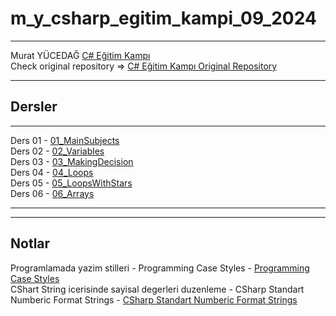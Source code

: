# m_y_csharp_egitim_kampi_09_2024
---

Murat YÜCEDAĞ [C# Eğitim Kampı](https://www.youtube.com/playlist?list=PLKnjBHu2xXNPmFMvGKVHA_ijjrgUyNIXr)    
Check original repository => [C# Eğitim Kampı Original Repository](https://github.com/MuratYucedag/CSharpEgitimKampi)

---


## Dersler
---
Ders 01 - [01_MainSubjects](https://github.com/adanir417/m_y_csharp_egitim_kampi_09_2024/tree/master/01_MainSubjects)   
Ders 02 - [02_Variables](https://github.com/adanir417/m_y_csharp_egitim_kampi_09_2024/tree/master/02_Variables)  
Ders 03 - [03_MakingDecision](https://github.com/adanir417/m_y_csharp_egitim_kampi_09_2024/tree/master/03_MakingDecision)    
Ders 04 - [04_Loops](https://github.com/adanir417/m_y_csharp_egitim_kampi_09_2024/tree/master/04_Loops)    
Ders 05 - [05_LoopsWithStars](https://github.com/adanir417/m_y_csharp_egitim_kampi_09_2024/tree/master/05_LoopsWithStars)     
Ders 06 - [06_Arrays](https://github.com/adanir417/m_y_csharp_egitim_kampi_09_2024/tree/master/06_Arrays)     


---
---

## Notlar
Programlamada yazim stilleri - Programming Case Styles - [Programming Case Styles](https://www.ituonline.com/blogs/programming-case-styles/)  
CShart String icerisinde sayisal degerleri duzenleme - CSharp Standart Numberic Format Strings - [CSharp Standart Numberic Format Strings](https://learn.microsoft.com/en-us/dotnet/standard/base-types/standard-numeric-format-strings)  